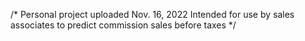 /* Personal project uploaded Nov. 16, 2022
  Intended for use by sales associates to predict commission sales before taxes */
